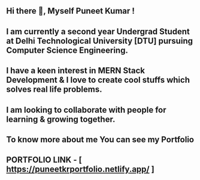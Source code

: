 ## Hi there 👋, Myself Puneet Kumar ! 
## I am currently a second year Undergrad Student at Delhi Technological University [DTU] pursuing Computer Science Engineering.
## I have a keen interest in MERN Stack Development & I love to create cool stuffs which solves real life problems.
## I am looking to collaborate with people for learning & growing together.
## To know more about me You can see my Portfolio 
  ## PORTFOLIO LINK - [ https://puneetkrportfolio.netlify.app/ ]


